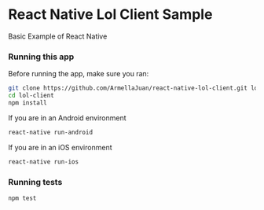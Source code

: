 # React Native Lol Client Sample
Basic Example of React Native

### Running this app
Before running the app, make sure you ran:

``` bash
git clone https://github.com/ArmellaJuan/react-native-lol-client.git lol-client
cd lol-client
npm install
```
If you are in an Android environment
``` bash
react-native run-android
```
If you are in an iOS environment
``` bash
react-native run-ios
```

### Running tests

``` bash
npm test
```
